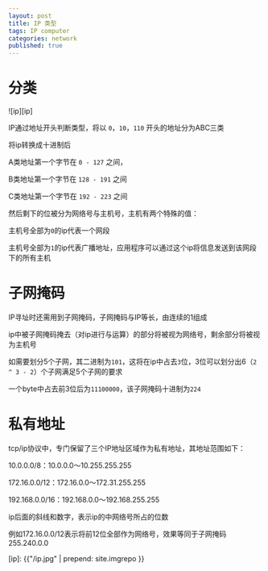 ```yaml
---
layout: post
title: IP 类型
tags: IP computer
categories: network
published: true
---
```



# 分类

![ip][ip]

IP通过地址开头判断类型，将以 `0`，`10`，`110` 开头的地址分为ABC三类

将ip转换成十进制后

A类地址第一个字节在 `0 - 127` 之间，

B类地址第一个字节在 `128 - 191` 之间

C类地址第一个字节在 `192 - 223` 之间

然后剩下的位被分为网络号与主机号，主机有两个特殊的值：

主机号全部为`0`的ip代表一个网段

主机号全部为`1`的ip代表广播地址，应用程序可以通过这个ip将信息发送到该网段下的所有主机



# 子网掩码

IP寻址时还需用到子网掩码，子网掩码与IP等长，由连续的1组成

ip中被子网掩码掩去（对ip进行与运算）的部分将被视为网络号，剩余部分将被视为主机号

如需要划分5个子网，其二进制为`101`，这将在ip中占去`3`位，3位可以划分出6（`2 ^ 3 - 2`）个子网满足5个子网的要求

一个byte中占去前3位后为`11100000`，该子网掩码十进制为`224`



# 私有地址

tcp/ip协议中，专门保留了三个IP地址区域作为私有地址，其地址范围如下：

10.0.0.0/8：10.0.0.0～10.255.255.255

172.16.0.0/12：172.16.0.0～172.31.255.255

192.168.0.0/16：192.168.0.0～192.168.255.255

ip后面的斜线和数字，表示ip的中网络号所占的位数

例如172.16.0.0/12表示将前12位全部作为网络号，效果等同于子网掩码 255.240.0.0





[ip]: {{"/ip.jpg" | prepend: site.imgrepo }}
